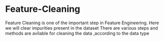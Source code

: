 # Feature-Cleaning
Feature Cleaning is one of the important step in Feature Engineering. Here we will clear impurities present in the dataset
There are various steps and methods are avilable for cleaning the data ,according to the data type
